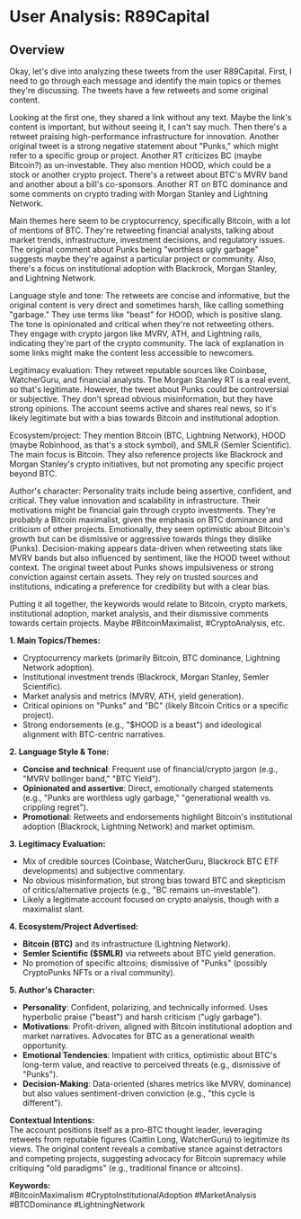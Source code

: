 # User Analysis: R89Capital

## Overview

<think>
Okay, let's dive into analyzing these tweets from the user R89Capital. First, I need to go through each message and identify the main topics or themes they're discussing. The tweets have a few retweets and some original content. 

Looking at the first one, they shared a link without any text. Maybe the link's content is important, but without seeing it, I can't say much. Then there's a retweet praising high-performance infrastructure for innovation. Another original tweet is a strong negative statement about "Punks," which might refer to a specific group or project. Another RT criticizes BC (maybe Bitcoin?) as un-investable. They also mention HOOD, which could be a stock or another crypto project. There's a retweet about BTC's MVRV band and another about a bill's co-sponsors. Another RT on BTC dominance and some comments on crypto trading with Morgan Stanley and Lightning Network.

Main themes here seem to be cryptocurrency, specifically Bitcoin, with a lot of mentions of BTC. They're retweeting financial analysts, talking about market trends, infrastructure, investment decisions, and regulatory issues. The original comment about Punks being "worthless ugly garbage" suggests maybe they're against a particular project or community. Also, there's a focus on institutional adoption with Blackrock, Morgan Stanley, and Lightning Network.

Language style and tone: The retweets are concise and informative, but the original content is very direct and sometimes harsh, like calling something "garbage." They use terms like "beast" for HOOD, which is positive slang. The tone is opinionated and critical when they're not retweeting others. They engage with crypto jargon like MVRV, ATH, and Lightning rails, indicating they're part of the crypto community. The lack of explanation in some links might make the content less accessible to newcomers.

Legitimacy evaluation: They retweet reputable sources like Coinbase, WatcherGuru, and financial analysts. The Morgan Stanley RT is a real event, so that's legitimate. However, the tweet about Punks could be controversial or subjective. They don't spread obvious misinformation, but they have strong opinions. The account seems active and shares real news, so it's likely legitimate but with a bias towards Bitcoin and institutional adoption.

Ecosystem/project: They mention Bitcoin (BTC, Lightning Network), HOOD (maybe Robinhood, as that's a stock symbol), and SMLR (Semler Scientific). The main focus is Bitcoin. They also reference projects like Blackrock and Morgan Stanley's crypto initiatives, but not promoting any specific project beyond BTC.

Author's character: Personality traits include being assertive, confident, and critical. They value innovation and scalability in infrastructure. Their motivations might be financial gain through crypto investments. They're probably a Bitcoin maximalist, given the emphasis on BTC dominance and criticism of other projects. Emotionally, they seem optimistic about Bitcoin's growth but can be dismissive or aggressive towards things they dislike (Punks). Decision-making appears data-driven when retweeting stats like MVRV bands but also influenced by sentiment, like the HOOD tweet without context. The original tweet about Punks shows impulsiveness or strong conviction against certain assets. They rely on trusted sources and institutions, indicating a preference for credibility but with a clear bias.

Putting it all together, the keywords would relate to Bitcoin, crypto markets, institutional adoption, market analysis, and their dismissive comments towards certain projects. Maybe #BitcoinMaximalist, #CryptoAnalysis, etc.
</think>

**1. Main Topics/Themes:**  
- Cryptocurrency markets (primarily Bitcoin, BTC dominance, Lightning Network adoption).  
- Institutional investment trends (Blackrock, Morgan Stanley, Semler Scientific).  
- Market analysis and metrics (MVRV, ATH, yield generation).  
- Critical opinions on "Punks" and "BC" (likely Bitcoin Critics or a specific project).  
- Strong endorsements (e.g., "$HOOD is a beast") and ideological alignment with BTC-centric narratives.  

**2. Language Style & Tone:**  
- **Concise and technical**: Frequent use of financial/crypto jargon (e.g., "MVRV bollinger band," "BTC Yield").  
- **Opinionated and assertive**: Direct, emotionally charged statements (e.g., "Punks are worthless ugly garbage," "generational wealth vs. crippling regret").  
- **Promotional**: Retweets and endorsements highlight Bitcoin's institutional adoption (Blackrock, Lightning Network) and market optimism.  

**3. Legitimacy Evaluation:**  
- Mix of credible sources (Coinbase, WatcherGuru, Blackrock BTC ETF developments) and subjective commentary.  
- No obvious misinformation, but strong bias toward BTC and skepticism of critics/alternative projects (e.g., "BC remains un-investable").  
- Likely a legitimate account focused on crypto analysis, though with a maximalist slant.  

**4. Ecosystem/Project Advertised:**  
- **Bitcoin (BTC)** and its infrastructure (Lightning Network).  
- **Semler Scientific ($SMLR)** via retweets about BTC yield generation.  
- No promotion of specific altcoins; dismissive of "Punks" (possibly CryptoPunks NFTs or a rival community).  

**5. Author's Character:**  
- **Personality**: Confident, polarizing, and technically informed. Uses hyperbolic praise ("beast") and harsh criticism ("ugly garbage").  
- **Motivations**: Profit-driven, aligned with Bitcoin institutional adoption and market narratives. Advocates for BTC as a generational wealth opportunity.  
- **Emotional Tendencies**: Impatient with critics, optimistic about BTC's long-term value, and reactive to perceived threats (e.g., dismissive of "Punks").  
- **Decision-Making**: Data-oriented (shares metrics like MVRV, dominance) but also values sentiment-driven conviction (e.g., "this cycle is different").  

**Contextual Intentions:**  
The account positions itself as a pro-BTC thought leader, leveraging retweets from reputable figures (Caitlin Long, WatcherGuru) to legitimize its views. The original content reveals a combative stance against detractors and competing projects, suggesting advocacy for Bitcoin supremacy while critiquing "old paradigms" (e.g., traditional finance or altcoins).  

**Keywords:**  
#BitcoinMaximalism #CryptoInstitutionalAdoption #MarketAnalysis #BTCDominance #LightningNetwork